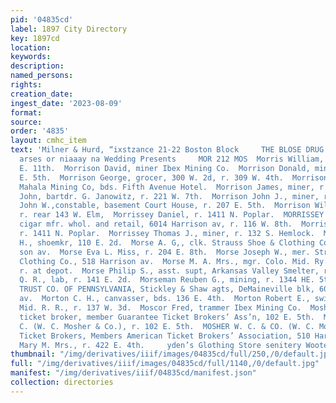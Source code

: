 ```yaml
---
pid: '04835cd'
label: 1897 City Directory
key: 1897cd
location: 
keywords: 
description: 
named_persons: 
rights: 
creation_date: 
ingest_date: '2023-08-09'
format: 
source: 
order: '4835'
layout: cmhc_item
text: 'Milner & Hurd, “ixstzance 21-22 Boston Block     THE BLOSE DRUG CO, saisty
  arses or niaaay na Wedding Presents     MOR 212 MOS  Morris William, miner, r. 418
  E. 11th.  Morrison David, miner Ibex Mining Co.  Morrison Donald, mining, r. 212
  E. 5th.  Morrison George, grocer, 300 W. 2d, r. 309 W. 4th.  Morrison H. N., miner
  Mahala Mining Co, bds. Fifth Avenue Hotel.  Morrison James, miner, r. 404 E. 6th.  Morrison
  John, bartdr. G. Janowitz, r. 221 W. 7th.  Morrison John J., miner, r. 325 W. 3d.  Morrison
  John W.,constable, basement Court House, r. 207 E. 5th.  Morrison William D., carpenter,
  r. rear 143 W. Elm,  Morrissey Daniel, r. 1411 N. Poplar.  MORRISSEY EDWARD J.,
  cigar mfr. whol. and retail, 6014 Harrison av, r. 116 W. 8th.  Morrissey James,
  r. 1411 N. Poplar.  Morrissey Thomas J., miner, r. 132 S. Hemlock.  Morrow George
  H., shoemkr, 110 E. 2d.  Morse A. G,, clk. Strauss Shoe & Clothing Co., 518 Harri-
  son av.  Morse Eva L. Miss, r. 204 E. 8th.  Morse Joseph W., mer. Strauss Shoe &
  Clothing Co., 518 Harrison av.  Morse M. A. Mrs., mgr. Colo. Mid. Ry. Dining Room,
  r. at depot.  Morse Philip S., asst. supt, Arkansas Valley Smelter, r. at smelter.  Morse
  Q. R., lab, r. 141 E. 2d.  Morseman Reuben G., mining, r. 1344 HE. 5th.  MORTGAGE
  TRUST CO. OF PENNSYLVANIA, Stickley & Shaw agts, DeMaineville blk, 600 Harrison
  av.  Morton C. H., canvasser, bds. 136 E. 4th.  Morton Robert E., switechman Colo.
  Mid. R. R., r. 137 W. 3d.  Moscor Fred, trammer Ibex Mining Co.  Mosher H. M., railroad
  ticket broker, member Guarantee Ticket Brokers’ Ass’n, 102 E. 5th.  Mosher William
  C. (W. C. Mosher & Co.), r. 102 E. 5th.  MOSHER W. C. & CO. (W. C. Mosher), Railroad
  Ticket Brokers, Members American Ticket Brokers’ Association, 510 Harrison av.  Moss
  Mary M. Mrs., r. 422 E. 4th.     yden’s Glothing Store senitery Wooten Underwear  me '
thumbnail: "/img/derivatives/iiif/images/04835cd/full/250,/0/default.jpg"
full: "/img/derivatives/iiif/images/04835cd/full/1140,/0/default.jpg"
manifest: "/img/derivatives/iiif/04835cd/manifest.json"
collection: directories
---
```

